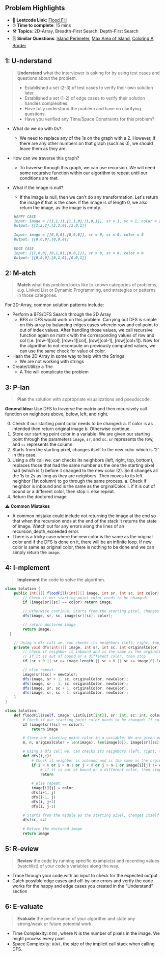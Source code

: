 ## Problem Highlights

* 🔗 **Leetcode Link:** [Flood Fill](https://leetcode.com/problems/flood-fill/)
* ⏰ **Time to complete**: 15 mins
* 🛠️ **Topics**: 2D-Array, Breadth-First Search, Depth-First Search
* 🗒️ **Similar Questions**: [Island Perimeter](https://leetcode.com/problems/island-perimeter/), [Max Area of Island](https://leetcode.com/problems/max-area-of-island/), [Coloring A Border](https://leetcode.com/problems/coloring-a-border/)

## 1: **U-nderstand**

> **Understand** what the interviewer is asking for by using test cases and questions about the problem.
> 
> - Established a set (2-3) of test cases to verify their own solution later.
> - Established a set (1-2) of edge cases to verify their solution handles complexities.
> - Have fully understood the problem and have no clarifying questions.
> - Have you verified any Time/Space Constraints for this problem?

- What do we do with 0s?
  - We need to replace any of the 1s on the graph with a 2. However, if there are any other numbers on that graph (such as 0), we should leave them as they are.

- How can we traverse this graph?
  - To traverse through this graph, we can use recursion. We will need some recursive function within our algorithm to repeat until our conditions are met.

- What if the image is null?
  - If the image is null, then we can't do any transformation. Let's return the image if that is the case. If the image is of length 0, we also return the image, as the image is empty.
    


```markdown
    HAPPY CASE
    Input: image = [[1,1,1],[1,1,0],[1,0,1]], sr = 1, sc = 1, color = 2
    Output: [[2,2,2],[2,2,0],[2,0,1]]
    
    Input: image = [[0,0,0],[0,0,0]], sr = 0, sc = 0, color = 0
    Output: [[0,0,0],[0,0,0]]
    
    EDGE CASE
    Input: [[1,0,0],[0,1,0],[0,0,1]], sr = 0, sc = 0, color = 0
    Output: [[0,0,0],[0,1,0],[0,0,1]]
```
    
## 2: M-atch

> **Match** what this problem looks like to known categories of problems, e.g. Linked List or Dynamic Programming, and strategies or patterns in those categories.
    
For 2D-Array, common solution patterns include:

- Perform a BFS/DFS Search through the 2D Array
    - BFS or DFS would work on this problem. Carrying out DFS is simple on this array by balancing edges cases wherein row and col point to out of index values. After handling those values, we call recursive function again on matrix with the corresponding values of row and col (i.e. [row-1][col], [row+1][col], [row][col-1], [row][col+1]). Now for the algorithm to not recompute on previously computed values, we can use the same check for value of color.
- Hash the 2D Array in some way to help with the Strings
    - We are not working with strings
- Create/Utilize a Trie
    - A Trie will complicate the problem

## 3: P-lan
    
> **Plan** the solution with appropriate visualizations and pseudocode.

**General Idea:** Use DFS to traverse the matrix and then recursively call function on neighbors above, below, left, and right.
    
0. Check if our starting point color needs to be changed:
    a. If color is as intended then return original image
    b. Otherwise continue.    
1. Store our starting point color in a variable. We are given our starting point through the parameters `image`, `sr`, and `sc`. `sr` represents the row, and `sc` represents the column. 
2. Starts from the starting pixel, changes itself to the new color which is ‘2’ in this case. 
3. Using a dfs call we. can checks its neighbors (left, right, top, bottom), replaces those that had the same number as the one the starting pixel had (which is 1) before it changed to the new color (2). So it changes all the 1s to 2s as long as they are neighbors. Then moves to its left neighbor (1st column) to go through the same process.
    a. Check if neighbor is inbound and is the same as the orginalColor.
        i. if it is out of bound or a different color, then stop
        ii. else repeat.
4. Return the doctored image
   

⚠️ **Common Mistakes**

* A common mistake could include not returning the image at the end so that when the recursion ends at the end of the stack it returns the state of image. Watch out for any errors along the lines of an recursion_depth_exceeded error.
* There is a tricky case where the new color is the same as the original color and if the DFS is done on it, there will be an infinite loop. If new color is same as original color, there is nothing to be done and we can simply return the `image`.

    
## 4: I-mplement

> **Implement** the code to solve the algorithm.
    
```java
class Solution {
    public int[][] floodFill(int[][] image, int sr, int sc, int color) {
        // Check if our starting point color needs to be changed:
        if (image[sr][sc] == color) return image;

        // Otherwise continue. Starts from the starting pixel, changes itself to the new color which is ‘2’ in this case. And run a dfs call to check and change all it's neighbors.
        dfs(image, sr, sc, image[sr][sc], color);

        // return doctored image
        return image;
  }

    // Using a dfs call we. can checks its neighbors (left, right, top, bottom), replaces those that had the same number as the one the starting pixel had (which is 1) before it changed to the new color (2). So it changes all the 1s to 2s as long as they are neighbors. Then moves to its left neighbor (1st column) to go through the same process.
    private void dfs(int[][] image, int sr, int sc, int originalColor, int newColor) {
        // Check if neighbor is inbound and is the same as the orginalColor.
        // if it is out of bound or a different color, then stop
        if (sr < 0 || sr >= image.length || sc < 0 || sc >= image[0].length || image[sr][sc] != originalColor) return;

        // else repeat.
        image[sr][sc] = newColor;
        dfs(image, sr + 1, sc, originalColor, newColor);
        dfs(image, sr - 1, sc, originalColor, newColor);
        dfs(image, sr, sc + 1, originalColor, newColor);
        dfs(image, sr, sc - 1, originalColor, newColor);
    }
}
```
    
```python
class Solution:
    def floodFill(self, image: List[List[int]], sr: int, sc: int, color: int) -> List[List[int]]:
        # Check if our starting point color needs to be changed: If color is as intended then return original image. Otherwise continue.    
        if (image[sr][sc] == color):
            return image

        # Store our starting point color in a variable. We are given our starting point through the parameters `image`, `sr`, and `sc`. `sr` represents the row, and `sc` represents the column. 
        m, n, originalColor = len(image), len(image[0]), image[sr][sc]

        # Using a dfs call we. can checks its neighbors (left, right, top, bottom), replaces those that had the same number as the one the starting pixel had (which is 1) before it changed to the new color (2). So it changes all the 1s to 2s as long as they are neighbors. Then moves to its left neighbor (1st column) to go through the same process.
        def dfs(i,j):
            # Check if neighbor is inbound and is the same as the orginalColor.
            if i < 0 or i > m-1 or j < 0 or j > n-1 or image[i][j] != originalColor:
                # if it is out of bound or a different color, then stop
                return
            
            # else repeat.
            image[i][j] = color
            dfs(i+1, j)
            dfs(i-1, j)
            dfs(i, j+1)
            dfs(i, j-1)

        # Starts from the middle as the starting pixel, changes itself to the new color which is ‘2’ in this case. And run a dfs call to check and change all it's neighbors.
        dfs(sr, sc)
        
        # Return the doctored image
        return image
```
    
## 5: R-eview
    
> **Review** the code by running specific example(s) and recording values (watchlist) of your code's variables along the way.

- Trace through your code with an input to check for the expected output
- Catch possible edge cases and off-by-one errors and verify the code works for the happy and edge cases you created in the “Understand” section

    
## 6: E-valuate

> **Evaluate** the performance of your algorithm and state any strong/weak or future potential work.

* Time Complexity: `O(N)`, where N is the number of pixels in the image. We might process every pixel.
* Space Complexity: `O(N)`, the size of the implicit call stack when calling DFS.